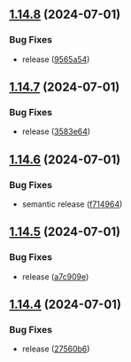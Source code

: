 ## [1.14.8](https://github.com/hattaalfaritzy/hzy-ui/compare/v1.14.7...v1.14.8) (2024-07-01)


### Bug Fixes

* release ([9565a54](https://github.com/hattaalfaritzy/hzy-ui/commit/9565a54c7e3184e9668aac20c96757e0f92ab7ff))



## [1.14.7](https://github.com/hattaalfaritzy/hzy-ui/compare/v1.14.6...v1.14.7) (2024-07-01)


### Bug Fixes

* release ([3583e64](https://github.com/hattaalfaritzy/hzy-ui/commit/3583e64faff8e688eefa01f0ad8f7bfbb81e26a2))



## [1.14.6](https://github.com/hattaalfaritzy/hzy-ui/compare/v1.14.5...v1.14.6) (2024-07-01)


### Bug Fixes

* semantic release ([f714964](https://github.com/hattaalfaritzy/hzy-ui/commit/f71496497a3421808cdd4403c296106e74c711e6))



## [1.14.5](https://github.com/hattaalfaritzy/hzy-ui/compare/v1.14.4...v1.14.5) (2024-07-01)


### Bug Fixes

* release ([a7c909e](https://github.com/hattaalfaritzy/hzy-ui/commit/a7c909e0919c9f76958943ba4ccc7101c0386646))



## [1.14.4](https://github.com/hattaalfaritzy/hzy-ui/compare/v1.14.3...v1.14.4) (2024-07-01)


### Bug Fixes

* release ([27560b6](https://github.com/hattaalfaritzy/hzy-ui/commit/27560b6cfe6403d845a61ed39802964e863a6f94))




